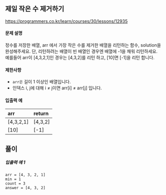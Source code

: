 ## 제일 작은 수 제거하기

https://programmers.co.kr/learn/courses/30/lessons/12935

#### 문제 설명

정수를 저장한 배열, arr 에서 가장 작은 수를 제거한 배열을 리턴하는 함수, solution을 완성해주세요. 단, 리턴하려는 배열이 빈 배열인 경우엔 배열에 -1을 채워 리턴하세요. 예를들어 arr이 [4,3,2,1]인 경우는 [4,3,2]를 리턴 하고, [10]면 [-1]을 리턴 합니다.

#### 제한사항

* `arr은` 길이 1 이상인 배열입니다.
* 인덱스 i, j에 대해 i ≠ j이면 arr[i] ≠ arr[j] 입니다.

#### 입출력 예

| arr | return |
| :--- | :--- |
| [4,3,2,1] | [4,3,2] |
| [10] | [-1] |

## 풀이

##### 입출력 예 1

```
arr = [4, 3, 2, 1]
min = 1
count = 3
answer = [4, 3, 2]
```
